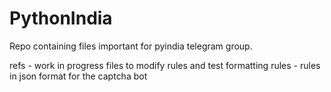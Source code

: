 #  PythonIndia

Repo containing files important for pyindia telegram group.

refs - work in progress files to modify rules and test formatting
rules - rules in json format for the captcha bot
